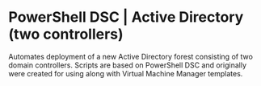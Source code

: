# PowerShell DSC | Active Directory (two controllers)
Automates deployment of a new Active Directory forest consisting of two domain controllers. Scripts are based on PowerShell DSC and originally were created for using along with Virtual Machine Manager templates. 
